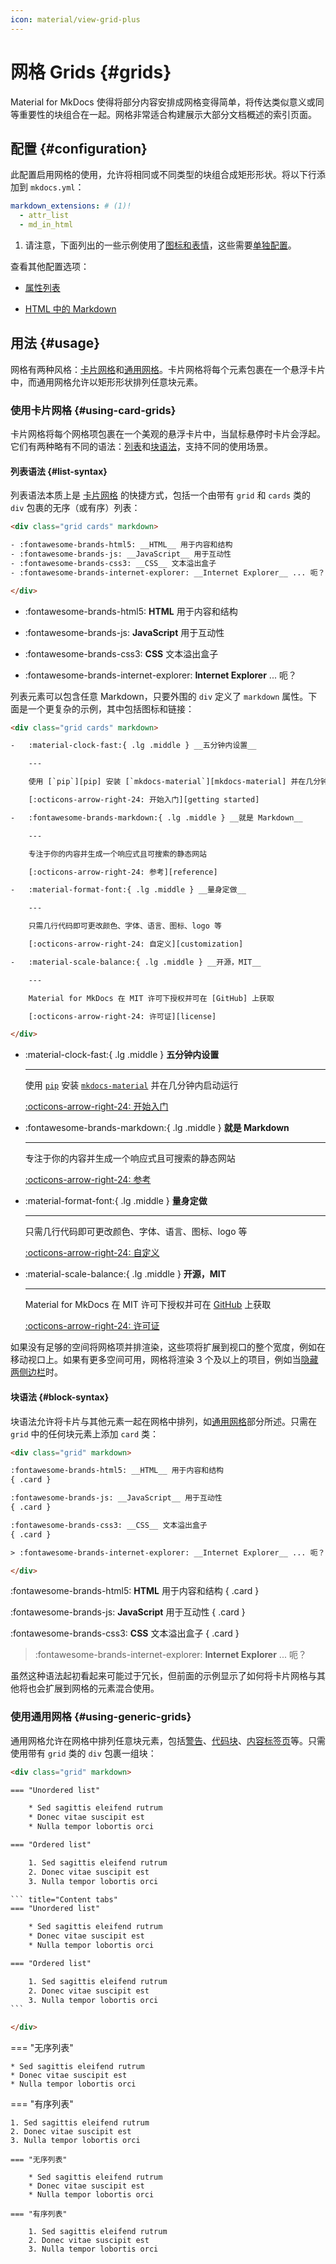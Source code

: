 ```yaml
---
icon: material/view-grid-plus
---
```


# 网格 Grids {#grids}

Material for MkDocs 使得将部分内容安排成网格变得简单，将传达类似意义或同等重要性的块组合在一起。网格非常适合构建展示大部分文档概述的索引页面。

## 配置 {#configuration}

此配置启用网格的使用，允许将相同或不同类型的块组合成矩形形状。将以下行添加到 `mkdocs.yml`：

``` yaml
markdown_extensions: # (1)!
  - attr_list
  - md_in_html
```

1.  请注意，下面列出的一些示例使用了[图标和表情]，这些需要[单独配置]。

查看其他配置选项：

- [属性列表]
- [HTML 中的 Markdown]

  [图标和表情]: icons-emojis.md
  [单独配置]: icons-emojis.md#configuration
  [属性列表]: ../setup/extensions/python-markdown.md#attribute-lists
  [HTML 中的 Markdown]: ../setup/extensions/python-markdown.md#markdown-in-html

## 用法 {#usage}

网格有两种风格：[卡片网格]和[通用网格]。卡片网格将每个元素包裹在一个悬浮卡片中，而通用网格允许以矩形形状排列任意块元素。

  [卡片网格]: #using-card-grids
  [通用网格]: #using-generic-grids

### 使用卡片网格 {#using-card-grids}

<!-- md:version 9.5.0 -->
<!-- md:flag experimental -->

卡片网格将每个网格项包裹在一个美观的悬浮卡片中，当鼠标悬停时卡片会浮起。它们有两种略有不同的语法：[列表]和[块语法]，支持不同的使用场景。

  [列表]: #list-syntax
  [块语法]: #block-syntax

#### 列表语法 {#list-syntax}

列表语法本质上是 [卡片网格] 的快捷方式，包括一个由带有 `grid` 和 `cards` 类的 `div` 包裹的无序（或有序）列表：

``` html title="Card grid"
<div class="grid cards" markdown>

- :fontawesome-brands-html5: __HTML__ 用于内容和结构
- :fontawesome-brands-js: __JavaScript__ 用于互动性
- :fontawesome-brands-css3: __CSS__ 文本溢出盒子
- :fontawesome-brands-internet-explorer: __Internet Explorer__ ... 呃？

</div>
```

<div class="result" markdown>
  <div class="grid cards" markdown>

- :fontawesome-brands-html5: __HTML__ 用于内容和结构
- :fontawesome-brands-js: __JavaScript__ 用于互动性
- :fontawesome-brands-css3: __CSS__ 文本溢出盒子
- :fontawesome-brands-internet-explorer: __Internet Explorer__ ... 呃？

  </div>
</div>

列表元素可以包含任意 Markdown，只要外围的 `div` 定义了 `markdown` 属性。下面是一个更复杂的示例，其中包括图标和链接：

``` html title="Card grid, complex example"
<div class="grid cards" markdown>

-   :material-clock-fast:{ .lg .middle } __五分钟内设置__

    ---

    使用 [`pip`][pip] 安装 [`mkdocs-material`][mkdocs-material] 并在几分钟内启动运行

    [:octicons-arrow-right-24: 开始入门][getting started]

-   :fontawesome-brands-markdown:{ .lg .middle } __就是 Markdown__

    ---

    专注于你的内容并生成一个响应式且可搜索的静态网站

    [:octicons-arrow-right-24: 参考][reference]

-   :material-format-font:{ .lg .middle } __量身定做__

    ---

    只需几行代码即可更改颜色、字体、语言、图标、logo 等

    [:octicons-arrow-right-24: 自定义][customization]

-   :material-scale-balance:{ .lg .middle } __开源，MIT__

    ---

    Material for MkDocs 在 MIT 许可下授权并可在 [GitHub] 上获取

    [:octicons-arrow-right-24: 许可证][license]

</div>
```

<div class="result" markdown>
  <div class="grid cards" markdown>

-   :material-clock-fast:{ .lg .middle } __五分钟内设置__

    ---

    使用 [`pip`][pip] 安装 [`mkdocs-material`][mkdocs-material] 并在几分钟内启动运行

    [:octicons-arrow-right-24: 开始入门][getting started]

-   :fontawesome-brands-markdown:{ .lg .middle } __就是 Markdown__

    ---

    专注于你的内容并生成一个响应式且可搜索的静态网站

    [:octicons-arrow-right-24: 参考][reference]

-   :material-format-font:{ .lg .middle } __量身定做__

    ---

    只需几行代码即可更改颜色、字体、语言、图标、logo 等

    [:octicons-arrow-right-24: 自定义][customization]

-   :material-scale-balance:{ .lg .middle } __开源，MIT__

    ---

    Material for MkDocs 在 MIT 许可下授权并可在 [GitHub] 上获取

    [:octicons-arrow-right-24: 许可证][license]

  </div>
</div>

如果没有足够的空间将网格项并排渲染，这些项将扩展到视口的整个宽度，例如在移动视口上。如果有更多空间可用，网格将渲染 3 个及以上的项目，例如当[隐藏两侧边栏]时。

  [mkdocs-material]: https://pypistats.org/packages/mkdocs-material
  [pip]: ../getting-started.md#with-pip
  [getting started]: ../getting-started.md
  [reference]: ../reference/index.md
  [customization]: ../customization.md
  [license]: ../license.md
  [GitHub]: https://github.com/squidfunk/mkdocs-material
  [隐藏两侧边栏]: ../setup/setting-up-navigation.md#hiding-the-sidebars

#### 块语法 {#block-syntax}

块语法允许将卡片与其他元素一起在网格中排列，如[通用网格]部分所述。只需在 `grid` 中的任何块元素上添加 `card` 类：

``` html title="Card grid, blocks"
<div class="grid" markdown>

:fontawesome-brands-html5: __HTML__ 用于内容和结构
{ .card }

:fontawesome-brands-js: __JavaScript__ 用于互动性
{ .card }

:fontawesome-brands-css3: __CSS__ 文本溢出盒子
{ .card }

> :fontawesome-brands-internet-explorer: __Internet Explorer__ ... 呃？

</div>
```

<div class="result" markdown>
  <div class="grid" markdown>

:fontawesome-brands-html5: __HTML__ 用于内容和结构
{ .card }

:fontawesome-brands-js: __JavaScript__ 用于互动性
{ .card }

:fontawesome-brands-css3: __CSS__ 文本溢出盒子
{ .card }

> :fontawesome-brands-internet-explorer: __Internet Explorer__ ... 呃？

  </div>
</div>

虽然这种语法起初看起来可能过于冗长，但前面的示例显示了如何将卡片网格与其他将也会扩展到网格的元素混合使用。

### 使用通用网格 {#using-generic-grids}

<!-- md:version 9.5.0 -->
<!-- md:flag experimental -->

通用网格允许在网格中排列任意块元素，包括[警告]、[代码块]、[内容标签页]等。只需使用带有 `grid` 类的 `div` 包裹一组块：

```` html title="Generic grid"
<div class="grid" markdown>

=== "Unordered list"

    * Sed sagittis eleifend rutrum
    * Donec vitae suscipit est
    * Nulla tempor lobortis orci

=== "Ordered list"

    1. Sed sagittis eleifend rutrum
    2. Donec vitae suscipit est
    3. Nulla tempor lobortis orci

``` title="Content tabs"
=== "Unordered list"

    * Sed sagittis eleifend rutrum
    * Donec vitae suscipit est
    * Nulla tempor lobortis orci

=== "Ordered list"

    1. Sed sagittis eleifend rutrum
    2. Donec vitae suscipit est
    3. Nulla tempor lobortis orci
```

</div>
````

<div class="result" markdown>
  <div class="grid" markdown>

=== "无序列表"

    * Sed sagittis eleifend rutrum
    * Donec vitae suscipit est
    * Nulla tempor lobortis orci

=== "有序列表"

    1. Sed sagittis eleifend rutrum
    2. Donec vitae suscipit est
    3. Nulla tempor lobortis orci

``` title="Content tabs"
=== "无序列表"

    * Sed sagittis eleifend rutrum
    * Donec vitae suscipit est
    * Nulla tempor lobortis orci

=== "有序列表"

    1. Sed sagittis eleifend rutrum
    2. Donec vitae suscipit est
    3. Nulla tempor lobortis orci
```

  </div>
</div>

  [警告]: admonitions.md
  [代码块]: code-blocks.md
  [内容标签页]: content-tabs.md
